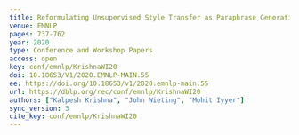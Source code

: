 ```yaml
---
title: Reformulating Unsupervised Style Transfer as Paraphrase Generation.
venue: EMNLP
pages: 737-762
year: 2020
type: Conference and Workshop Papers
access: open
key: conf/emnlp/KrishnaWI20
doi: 10.18653/V1/2020.EMNLP-MAIN.55
ee: https://doi.org/10.18653/v1/2020.emnlp-main.55
url: https://dblp.org/rec/conf/emnlp/KrishnaWI20
authors: ["Kalpesh Krishna", "John Wieting", "Mohit Iyyer"]
sync_version: 3
cite_key: conf/emnlp/KrishnaWI20
---
```

